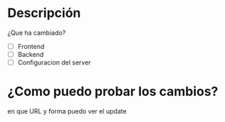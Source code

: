 # Descripción
¿Que ha cambiado?
 - [ ] Frontend
 - [ ] Backend
 - [ ] Configuracion del server
 
 # ¿Como puedo probar los cambios?
 en que URL y forma puedo ver el update
